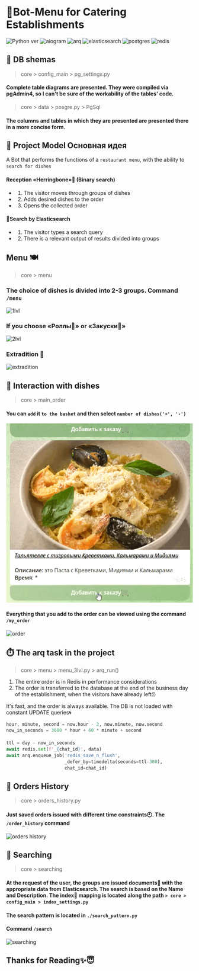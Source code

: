 # 🧁Bot-Menu for Catering Establishments

![Python ver](https://img.shields.io/badge/pyhon-3.10-orange)
![aiogram](https://img.shields.io/badge/aiogram-3.13.1-blue)
![arq](https://img.shields.io/badge/arq-0.26.1-yellow)
![elasticsearch](https://img.shields.io/badge/elasticsearch-8.15.4-green)
![postgres](https://img.shields.io/badge/postgre-16-42a4ff)
![redis](https://img.shields.io/badge/redis-5.2.0-red)

## 🧩 DB shemas

> core > config_main > pg_settings.py

#### Complete table diagrams are presented. They were compiled via pgAdmin4, so I can't be sure of the workability of the tables' code.

> core > data > posgre.py > PgSql

#### The columns and tables in which they are presented are presented there in a more concise form.

## 📝 Project Model Основная идея

A Bot that performs the functions of a ```restaurant menu```, with the ability to ```search for dishes```

#### Reception «**Herringbone**»🌲 (Binary search)
* 1. The visitor moves through groups of dishes
* 2. Adds desired dishes to the order
* 3. Opens the collected order

#### 🔎Search by Elasticsearch
* 1. The visitor types a search query
* 2. There is a relevant output of results divided into groups

## Menu 🍽

> core > menu 

### The choice of dishes is divided into 2-3 groups. Command `/menu`

![1lvl](https://sun9-33.userapi.com/impg/MwjDb8iSoMrVmNNL9wRqXt7JUr0c_UIurLlC5w/urvx8tNRKP8.jpg?size=1223x243&quality=95&sign=5110a58085f9c1369838a412163b9576&type=album)


### If you choose «Роллы🍱» or «Закуски🥪»
![2lvl](https://sun36-2.userapi.com/impg/COahWfHPVD0OvUsfvx9EtmWjQ4CRp2_VDZTzUA/YuTL16RQn7w.jpg?size=1221x118&quality=95&sign=e6ad87b5f959b075bb731b7a9bfd6a24&type=album)

### Extradition 🛄
![extradition](https://sun9-35.userapi.com/impg/JPnQBKcY7FS8KPmPOo3w1U0gHeYPTEiKGC_09g/xcsbduhng5I.jpg?size=689x867&quality=95&sign=615aa6940440a69e7ba6e7ae92aa4cca&type=album)

## 🎲 Interaction with dishes

> core > main_order

#### You can ``add`` it ```to the basket``` and then select ```number of dishes('+', '-')```
![CRD(shorted CRUD)](introduction_intrctn.gif)

#### Everything that you add to the order can be viewed using the command `/my_order`
![order](https://sun9-37.userapi.com/impg/N5gXPgHYbMvjFuVRParxS2Em552lLytcZO6H6Q/-Rty5_3AyEg.jpg?size=598x237&quality=95&sign=1f15b7cb5724763a720e8dbaa8bbc4ce&type=album)

## ⏱️ The arq task in the project

> core > menu > menu_3lvl.py > arq_run()

1. The entire order is in Redis in performance considerations
2. The order is transferred to the database at the end of the business day of the establishment, when the visitors have already left⏰

It's fast, and the order is always available. The DB is not loaded with constant UPDATE queries🌀

```python
hour, minute, second = now.hour - 2, now.minute, now.second
now_in_seconds = 3600 * hour + 60 * minute + second

ttl = day - now_in_seconds
await redis.set(f'_{chat_id}', data)
await arq.enqueue_job('redis_save_n_flush',
                      _defer_by=timedelta(seconds=ttl-300),
                      chat_id=chat_id)
```

## 📃 Orders History

> core > orders_history.py

#### Just saved orders issued with different time constraints🕘. The `/order_history` command
![orders history](https://sun9-9.userapi.com/impg/mdXOOuaT5h29WEaH1iWnxRmO5akWcDhEf-AzJA/SBV0DH38zks.jpg?size=466x470&quality=95&sign=1ad3d1bef994f40fcee9d11b7a193937&type=album)

## 🔎 Searching

> core > searching

#### At the request of the user, the groups are issued documents📘 with the appropriate data from Elasticsearch. The search is based on the Name and Description. The index🧶 mapping is located along the path `> core > config_main > index_settings.py`

#### The search pattern is located in `./search_pattern.py`

#### Command `/search`
![searching](https://sun9-52.userapi.com/impg/5pqCJLSDLN_sPjLKZjW2iw-PChimtSnKFzdzdQ/Rk2wVUIdhEA.jpg?size=603x740&quality=95&sign=0819d4a3183e5c5016bd3031d9541b33&type=album)


## Thanks for Reading✨😇

